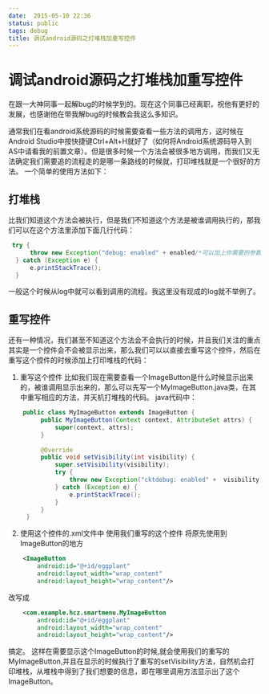 ```yaml
---
date:  2015-05-10 22:36
status: public
tags: debug
title: 调试android源码之打堆栈加重写控件
---
```


# 调试android源码之打堆栈加重写控件

在跟一大神同事一起解bug的时候学到的。现在这个同事已经离职，祝他有更好的发展，也感谢他在带我解bug的时候教会我这么多知识。

通常我们在看android系统源码的时候需要查看一些方法的调用方，这时候在Android Studio中按快捷键Ctrl+Alt+H就好了（如何将Android系统源码导入到AS中请看我的前置文章）。但是很多时候一个方法会被很多地方调用，而我们又无法确定我们需要追的流程走的是哪一条路线的时候就，打印堆栈就是一个很好的方法。
一个简单的使用方法如下：

## 打堆栈
比我们知道这个方法会被执行，但是我们不知道这个方法是被谁调用执行的，那我们可以在这个方法里添加下面几行代码：
```java
 try {
      throw new Exception("debug: enabled" + enabled/*可以加上你需要的参数信息*/);
  } catch (Exception e) {
      e.printStackTrace();
  }
```

一般这个时候从log中就可以看到调用的流程。我这里没有现成的log就不举例了。

## 重写控件
还有一种情况，我们甚至不知道这个方法会不会执行的时候，并且我们关注的重点其实是一个控件会不会被显示出来，那么我们可以以直接去重写这个控件，然后在重写这个控件的时候添加上打印堆栈的代码：

1. 重写这个控件
比如我们现在需要查看一个ImageButton是什么时候显示出来的，被谁调用显示出来的，那么可以先写一个MyImageButton.java类，在其中重写相应的方法，并天机打堆栈的代码。
java代码中：
```java
	public class MyImageButton extends ImageButton {
	     public MyImageButton(Context context, AttributeSet attrs) {
	         super(context, attrs);
	     }
	
	     @Override
	     public void setVisibility(int visibility) {
	         super.setVisibility(visibility);
	         try {
	             throw new Exception("cktdebug: enabled" +  visibility);
	         } catch (Exception e) {
	             e.printStackTrace();
	         }
	     }
	 }
```

2. 使用这个控件的.xml文件中 使用我们重写的这个控件
将原先使用到ImageButton的地方
```xml
	<ImageButton
	    android:id="@+id/eggplant"
	    android:layout_width="wrap_content"
	    android:layout_height="wrap_content"/>
```      
改写成
```xml	
	<com.example.hcz.smartmenu.MyImageButton
	    android:id="@+id/eggplant"
	    android:layout_width="wrap_content"
	    android:layout_height="wrap_content"/>
```
搞定。
这样在需要显示这个ImageButton的时候,就会使用我们的重写的MyImageButton,并且在显示的时候执行了重写的setVisibility方法，自然机会打印堆栈，从堆栈中得到了我们想要的信息，即在哪里调用方法显示出了这个ImageButton。